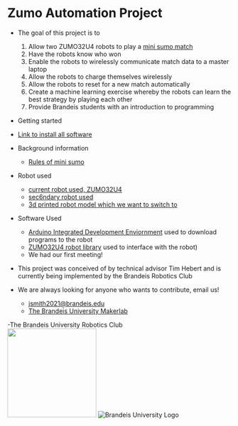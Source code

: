 Zumo Automation Project
=======================
* The goal of this project is to
    1. Allow two ZUMO32U4 robots to play a  [mini sumo match]( https://www.youtube.com/watch?v=iL8IRF4wQmU)
    2. Have the robots know who won  
    3. Enable the robots to wirelessly communicate match data to a master laptop  
    4. Allow the robots to charge themselves wirelessly  
    5. Allow the robots to reset for a new match automatically  
    6. Create a machine learning exercise whereby the robots can learn the best strategy by playing each other  
    7. Provide Brandeis students with an introduction to programming

* Getting started
 + [Link to install all software](https://brandeismakerlab.dozuki.com/Guide/Getting+Started+with+Zumo+Automation+Project/27?lang=en)

* Background information
	+ [Rules of mini sumo](http://robogames.net/rules/all-sumo.php)
* Robot used	
	+ [current robot used, ZUMO32U4](https://www.pololu.com/docs/0J63/all)
	+ [sec6ndary robot used](https://www.pololu.com/product/2504)
	+ [3d printed robot model which we want to switch to](https://www.thingiverse.com/thing:2662828)
* Software Used
	+ [Arduino Integrated Development Enviornment](https://www.arduino.cc/en/Main/Software) used to download programs to the robot
	+ [ZUMO32U4 robot library](http://pololu.github.io/zumo-32u4-arduino-library/) used to interface with the robot)
	+ We had our first meeting!
	
* This project was conceived of by technical advisor Tim Hebert and is currently being implemented by the Brandeis Robotics Club
* We are always looking for anyone who wants to contribute, email us!  
    + jsmith2021@brandeis.edu  
    + [The Brandeis University Makerlab](http://brandeismakerlab.com/people/) 

-The Brandeis University Robotics Club  
<img src="https://a.pololu-files.com/picture/0J6721.1200.jpg?f23bb5e39014c5721350a43b8c0e8fe4" width="200" height="200">
![Brandeis University Logo](https://www.brandeis.edu/communications/creative/downloads/gotham-outlined.jpg)
